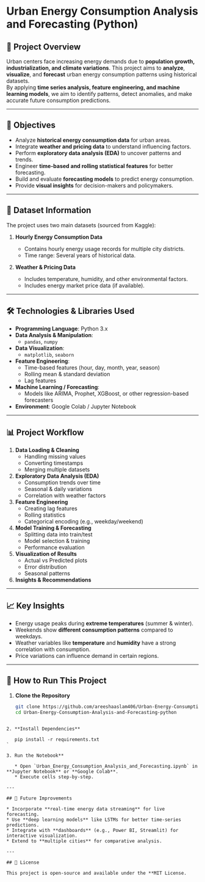 
# Urban Energy Consumption Analysis and Forecasting (Python)

## 📌 Project Overview
Urban centers face increasing energy demands due to **population growth, industrialization, and climate variations**. This project aims to **analyze**, **visualize**, and **forecast** urban energy consumption patterns using historical datasets.  
By applying **time series analysis, feature engineering, and machine learning models**, we aim to identify patterns, detect anomalies, and make accurate future consumption predictions.

---

## 🎯 Objectives
- Analyze **historical energy consumption data** for urban areas.
- Integrate **weather and pricing data** to understand influencing factors.
- Perform **exploratory data analysis (EDA)** to uncover patterns and trends.
- Engineer **time-based and rolling statistical features** for better forecasting.
- Build and evaluate **forecasting models** to predict energy consumption.
- Provide **visual insights** for decision-makers and policymakers.

---

## 📂 Dataset Information
The project uses two main datasets (sourced from Kaggle):
1. **Hourly Energy Consumption Data**  
   - Contains hourly energy usage records for multiple city districts.
   - Time range: Several years of historical data.

2. **Weather & Pricing Data**  
   - Includes temperature, humidity, and other environmental factors.
   - Includes energy market price data (if available).

---

## 🛠️ Technologies & Libraries Used
- **Programming Language**: Python 3.x
- **Data Analysis & Manipulation**:  
  - `pandas`, `numpy`
- **Data Visualization**:  
  - `matplotlib`, `seaborn`
- **Feature Engineering**:  
  - Time-based features (hour, day, month, year, season)
  - Rolling mean & standard deviation
  - Lag features
- **Machine Learning / Forecasting**:  
  - Models like ARIMA, Prophet, XGBoost, or other regression-based forecasters
- **Environment**: Google Colab / Jupyter Notebook

---

## 📊 Project Workflow
1. **Data Loading & Cleaning**  
   - Handling missing values
   - Converting timestamps
   - Merging multiple datasets
2. **Exploratory Data Analysis (EDA)**  
   - Consumption trends over time
   - Seasonal & daily variations
   - Correlation with weather factors
3. **Feature Engineering**  
   - Creating lag features
   - Rolling statistics
   - Categorical encoding (e.g., weekday/weekend)
4. **Model Training & Forecasting**  
   - Splitting data into train/test
   - Model selection & training
   - Performance evaluation
5. **Visualization of Results**  
   - Actual vs Predicted plots
   - Error distribution
   - Seasonal patterns
6. **Insights & Recommendations**

---

## 📈 Key Insights
- Energy usage peaks during **extreme temperatures** (summer & winter).
- Weekends show **different consumption patterns** compared to weekdays.
- Weather variables like **temperature** and **humidity** have a strong correlation with consumption.
- Price variations can influence demand in certain regions.

---

## 🚀 How to Run This Project
1. **Clone the Repository**
   ```bash
   git clone https://github.com/areeshaaslam406/Urban-Energy-Consumption-Analysis-and-Forecasting-python.git
   cd Urban-Energy-Consumption-Analysis-and-Forecasting-python
````

2. **Install Dependencies**

   pip install -r requirements.txt
`

3. Run the Notebook**

   * Open `Urban_Energy_Consumption_Analysis_and_Forecasting.ipynb` in **Jupyter Notebook** or **Google Colab**.
   * Execute cells step-by-step.

---

## 📌 Future Improvements

* Incorporate **real-time energy data streaming** for live forecasting.
* Use **deep learning models** like LSTMs for better time-series predictions.
* Integrate with **dashboards** (e.g., Power BI, Streamlit) for interactive visualization.
* Extend to **multiple cities** for comparative analysis.

---

## 📜 License

This project is open-source and available under the **MIT License.

